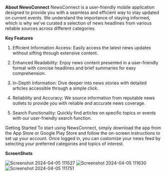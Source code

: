 **About NewsConnect**
NewsConnect is a user-friendly mobile application designed to provide you with a seamless and efficient way to stay updated on current events. We understand the importance of staying informed, which is why we've curated a selection of news headlines from various reliable sources across different categories.

**Key Features**
1. Efficient Information Access: Easily access the latest news updates without sifting through extensive content.

2. Enhanced Readability: Enjoy news content presented in a user-friendly format with concise headlines and brief summaries for easy comprehension.

3. In-Depth Information: Dive deeper into news stories with detailed articles accessible through a simple click.

4. Reliability and Accuracy: We source information from reputable news outlets to provide you with reliable and accurate news coverage.

5. Search Functionality: Quickly find articles on specific topics or events with our user-friendly search function.

Getting Started
To start using NewsConnect, simply download the app from the App Store or Google Play Store and follow the on-screen instructions to set up your account. Once logged in, you can customize your news feed by selecting your preferred categories and topics of interest.

**ScreenShots**

![Screenshot 2024-04-05 111527](https://github.com/Akhil-1511/Connect-News/assets/141147359/1a04dd5b-161e-4ed4-bdcd-878e003923da)
![Screenshot 2024-04-05 111630](https://github.com/Akhil-1511/Connect-News/assets/141147359/353d01c9-baa7-4b43-96d4-549e4eed6723)
![Screenshot 2024-04-05 111751](https://github.com/Akhil-1511/Connect-News/assets/141147359/f05b21a9-5a31-48d0-86e9-3844ee408226)






